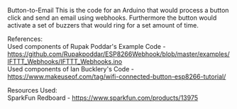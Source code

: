 Button-to-Email
This is the code for an Arduino that would process a button click and send an email using webhooks. Furthermore the button would activate a set of buzzers that would ring for a set amount of time.  
  
References:  
Used components of Rupak Poddar's Example Code - https://github.com/Rupakpoddar/ESP8266Webhook/blob/master/examples/IFTTT_Webhooks/IFTTT_Webhooks.ino  
Used components of Ian Bucklery's Code - https://www.makeuseof.com/tag/wifi-connected-button-esp8266-tutorial/  
  
Resources Used:    
SparkFun Redboard - https://www.sparkfun.com/products/13975  

